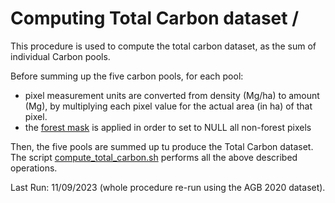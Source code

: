 # Computing Total Carbon dataset  /

This procedure is used to compute the total carbon dataset, as the sum of individual Carbon pools.  

Before summing up the five carbon pools, for each pool:  
- pixel measurement units are converted from density (Mg/ha) to amount (Mg), by multiplying each pixel value for the actual area (in ha) of that pixel.  
- the [forest mask](../forest_mask/ReadMe.md) is applied in order to set to NULL all non-forest pixels

Then, the five pools are summed up tu produce the Total Carbon dataset. The script [compute_total_carbon.sh](./compute_total_carbon.sh) performs all the above described operations. 

Last Run: 11/09/2023 (whole procedure re-run using the AGB 2020 dataset).  
